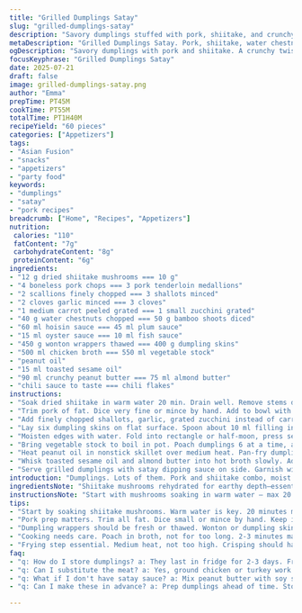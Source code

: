 ```yaml
---
title: "Grilled Dumplings Satay"
slug: "grilled-dumplings-satay"
description: "Savory dumplings stuffed with pork, shiitake, and crunchy water chestnuts. Poached briefly, pan-grilled till crisp. Satay sauce with roasted peanut butter, toasted sesame oil, chili kick. Subtle caramel from hoisin and oyster sauces. Balanced texture and flavor. Asian vibe, simple layered technique. Good for appetizers, bite-sized snacks. Easy to scale. Meaty yet fresh with grated carrot, scallions. Dried mushroom rehydration adds deep umami. Cooking includes poaching in broth, grilling in peanut oil. Satay sauce whipped, spiced gently. Mix sweet, savory, spicy notes."
metaDescription: "Grilled Dumplings Satay. Pork, shiitake, water chestnuts. Poached, then crisped. Rich satay sauce. Perfect for appetizers, snacks."
ogDescription: "Savory dumplings with pork and shiitake. A crunchy twist from bamboo shoots. Enjoy with a rich satay dipping sauce. Perfect for gatherings."
focusKeyphrase: "Grilled Dumplings Satay"
date: 2025-07-21
draft: false
image: grilled-dumplings-satay.png
author: "Emma"
prepTime: PT45M
cookTime: PT55M
totalTime: PT1H40M
recipeYield: "60 pieces"
categories: ["Appetizers"]
tags:
- "Asian Fusion"
- "snacks"
- "appetizers"
- "party food"
keywords:
- "dumplings"
- "satay"
- "pork recipes"
breadcrumb: ["Home", "Recipes", "Appetizers"]
nutrition: 
 calories: "110"
 fatContent: "7g"
 carbohydrateContent: "8g"
 proteinContent: "6g"
ingredients:
- "12 g dried shiitake mushrooms === 10 g"
- "4 boneless pork chops === 3 pork tenderloin medallions"
- "2 scallions finely chopped === 3 shallots minced"
- "2 cloves garlic minced === 3 cloves"
- "1 medium carrot peeled grated === 1 small zucchini grated"
- "40 g water chestnuts chopped === 50 g bamboo shoots diced"
- "60 ml hoisin sauce === 45 ml plum sauce"
- "15 ml oyster sauce === 10 ml fish sauce"
- "450 g wonton wrappers thawed === 400 g dumpling skins"
- "500 ml chicken broth === 550 ml vegetable stock"
- "peanut oil"
- "15 ml toasted sesame oil"
- "90 ml crunchy peanut butter === 75 ml almond butter"
- "chili sauce to taste === chili flakes"
instructions:
- "Soak dried shiitake in warm water 20 min. Drain well. Remove stems discard. Chop caps finely. Transfer to mixing bowl."
- "Trim pork of fat. Dice very fine or mince by hand. Add to bowl with shiitake."
- "Add finely chopped shallots, garlic, grated zucchini instead of carrot, diced bamboo shoots instead of water chestnuts. Stir in plum sauce and fish sauce."
- "Lay six dumpling skins on flat surface. Spoon about 10 ml filling in center each."
- "Moisten edges with water. Fold into rectangle or half-moon, press seams tight. Transfer dumplings to resting tray."
- "Bring vegetable stock to boil in pot. Poach dumplings 6 at a time, about 2.5 min. Drain well. Toss with few drops peanut oil to prevent sticking."
- "Heat peanut oil in nonstick skillet over medium heat. Pan-fry dumplings in batches. Grill each side turning till golden and crisp. Remove to warm plate."
- "Whisk toasted sesame oil and almond butter into hot broth slowly. Add chili flakes or chili sauce to desired heat. Adjust seasoning with soy or salt if needed."
- "Serve grilled dumplings with satay dipping sauce on side. Garnish with fresh scallions or cilantro if available."
introduction: "Dumplings. Lots of them. Pork and shiitake combo, moist and chunky. Crunch from chopped bamboo shoots instead of water chestnuts. No carrot but zucchini slips in snug. Dumpling skins, won-ton or similar, fold and seal. Boil broth, dip dumplings. Then a quick sear, crisp golden edges. Satay sauce thick and nutty, peanut butter with toasted sesame aroma. Heat from chili flakes, subtle tongue tingle. Not invested in fancy. Simple steps. Cubed pork, hydrated mushrooms, splash of sauces. Plum and fish sauces tweak the umami. A little fuss with folding but doable. End game: snack or starter. Asian flavors with a light twist. Fresh herbs could crown. Get sauce right, dipping’s half the fun. Grab chopsticks, dunk, bite, repeat."
ingredientsNote: "Shiitake mushrooms rehydrated for earthy depth—essential umlaut of flavor. Pork tenderloin cleaner than fatty chops, easier to mince fine. Bamboo shoots swap water chestnuts for crunch but less sweet, more fibrous texture. Shallots replace scallions — milder, softer punch. Zucchini instead of carrot, subtle sweetness, moisture boost. Plum sauce in lieu of hoisin adds fruitier note; fish sauce tweaks saltiness over oyster sauce’s brininess. Wrappers matter — won-ton or thin dumpling skins, fresh or frozen, adjust cook time accordingly. Peanut butter crunch or creamy nut butter options okay—almond smoother, less dense. Chili flakes or sriracha for heat, adaptable to palette. Oils essential – peanut for frying, sesame for flavor blast in sauce. Chicken vs vegetable stock shifts base aroma subtly but both work."
instructionsNote: "Start with mushrooms soaking in warm water — max 20 minutes to avoid softness loss. Trim pork and mince tiny, hand chopping preferred, yields uneven texture. Build filling, toss all for even distribution. Lay wrappers flat; spoon filling centrally, wet edges with water for seal. Half-moon or rectangles both acceptable — press edges tightly to prevent leaks. Once dumplings shaped, poach in boiling stock 2–3 minutes in small batches, shrimp-color or slight translucency signals doneness. Drain, coat lightly in oil to stave off sticking. Pan-fry over medium heat, couple minutes each side — develops crispy shell, contrasting soft interior. Use peanut oil with high smoke point. Satay sauce build: warm broth beaten with toasted sesame oil and nut butter in intervals to emulsify. Adjust chili heat last, taste test, correct saltiness. Serve dumplings immediately while warm, sauce on side for dipping. Garnish optional but fresh herbs bring brightness and contrast."
tips:
- "Start by soaking shiitake mushrooms. Warm water is key. 20 minutes max. Drain thoroughly. Don’t let them sit too long. Stems are trash. Chop caps fine. Add to bowl for filling."
- "Pork prep matters. Trim all fat. Dice small or mince by hand. Keep it chunky. Adds nice texture. Combine with chopped veggies. Add sauce for flavor. Mix well. Lightly coat with oil."
- "Dumpling wrappers should be fresh or thawed. Wonton or dumpling skins both work. Lay them flat, spoon filling carefully. Moisten edges with water. Seal tightly. No leaks during cooking. Press seams well."
- "Cooking needs care. Poach in broth, not for too long. 2-3 minutes max. They should look slightly translucent. Drain gently. Toss in a bit of oil to prevent sticking. Heat oil well before frying."
- "Frying step essential. Medium heat, not too high. Crisping should happen. Each side needs a couple minutes. Aim for golden brown. Crispy outside, soft inside. Keep warm while finishing frying other batches."
faq:
- "q: How do I store dumplings? a: They last in fridge for 2-3 days. Freeze for longer. Air tight container preferred. Reheat before serving."
- "q: Can I substitute the meat? a: Yes, ground chicken or turkey work well. Consider tofu for vegetarian. Adjust flavoring to match whatever you choose."
- "q: What if I don't have satay sauce? a: Mix peanut butter with soy sauce. Add chili for heat. It’s not the same but still tasty. Be creative with what’s on hand."
- "q: Can I make these in advance? a: Prep dumplings ahead of time. Store in fridge. Fry just before serving. Crisping is best fresh. Keep cooked ones warm if needed."

---
```

